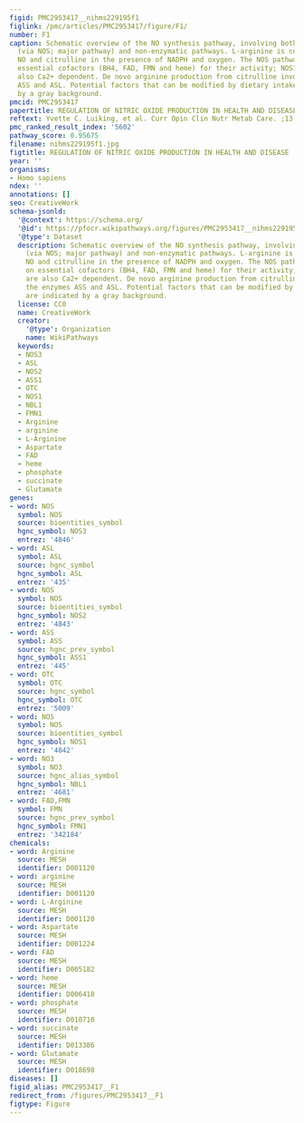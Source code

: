 ```yaml
---
figid: PMC2953417__nihms229195f1
figlink: /pmc/articles/PMC2953417/figure/F1/
number: F1
caption: Schematic overview of the NO synthesis pathway, involving both enzymatic
  (via NOS; major pathway) and non-enzymatic pathways. L-arginine is converted to
  NO and citrulline in the presence of NADPH and oxygen. The NOS pathways depend on
  essential cofactors (BH4, FAD, FMN and heme) for their activity; NOS1 and NO3 are
  also Ca2+ dependent. De novo arginine production from citrulline involves the enzymes
  ASS and ASL. Potential factors that can be modified by dietary intake are indicated
  by a gray background.
pmcid: PMC2953417
papertitle: REGULATION OF NITRIC OXIDE PRODUCTION IN HEALTH AND DISEASE.
reftext: Yvette C. Luiking, et al. Curr Opin Clin Nutr Metab Care. ;13(1):97-104.
pmc_ranked_result_index: '5602'
pathway_score: 0.95675
filename: nihms229195f1.jpg
figtitle: REGULATION OF NITRIC OXIDE PRODUCTION IN HEALTH AND DISEASE
year: ''
organisms:
- Homo sapiens
ndex: ''
annotations: []
seo: CreativeWork
schema-jsonld:
  '@context': https://schema.org/
  '@id': https://pfocr.wikipathways.org/figures/PMC2953417__nihms229195f1.html
  '@type': Dataset
  description: Schematic overview of the NO synthesis pathway, involving both enzymatic
    (via NOS; major pathway) and non-enzymatic pathways. L-arginine is converted to
    NO and citrulline in the presence of NADPH and oxygen. The NOS pathways depend
    on essential cofactors (BH4, FAD, FMN and heme) for their activity; NOS1 and NO3
    are also Ca2+ dependent. De novo arginine production from citrulline involves
    the enzymes ASS and ASL. Potential factors that can be modified by dietary intake
    are indicated by a gray background.
  license: CC0
  name: CreativeWork
  creator:
    '@type': Organization
    name: WikiPathways
  keywords:
  - NOS3
  - ASL
  - NOS2
  - ASS1
  - OTC
  - NOS1
  - NBL1
  - FMN1
  - Arginine
  - arginine
  - L-Arginine
  - Aspartate
  - FAD
  - heme
  - phosphate
  - succinate
  - Glutamate
genes:
- word: NOS
  symbol: NOS
  source: bioentities_symbol
  hgnc_symbol: NOS3
  entrez: '4846'
- word: ASL
  symbol: ASL
  source: hgnc_symbol
  hgnc_symbol: ASL
  entrez: '435'
- word: NOS
  symbol: NOS
  source: bioentities_symbol
  hgnc_symbol: NOS2
  entrez: '4843'
- word: ASS
  symbol: ASS
  source: hgnc_prev_symbol
  hgnc_symbol: ASS1
  entrez: '445'
- word: OTC
  symbol: OTC
  source: hgnc_symbol
  hgnc_symbol: OTC
  entrez: '5009'
- word: NOS
  symbol: NOS
  source: bioentities_symbol
  hgnc_symbol: NOS1
  entrez: '4842'
- word: NO3
  symbol: NO3
  source: hgnc_alias_symbol
  hgnc_symbol: NBL1
  entrez: '4681'
- word: FAD,FMN
  symbol: FMN
  source: hgnc_prev_symbol
  hgnc_symbol: FMN1
  entrez: '342184'
chemicals:
- word: Arginine
  source: MESH
  identifier: D001120
- word: arginine
  source: MESH
  identifier: D001120
- word: L-Arginine
  source: MESH
  identifier: D001120
- word: Aspartate
  source: MESH
  identifier: D001224
- word: FAD
  source: MESH
  identifier: D005182
- word: heme
  source: MESH
  identifier: D006418
- word: phosphate
  source: MESH
  identifier: D010710
- word: succinate
  source: MESH
  identifier: D013386
- word: Glutamate
  source: MESH
  identifier: D018698
diseases: []
figid_alias: PMC2953417__F1
redirect_from: /figures/PMC2953417__F1
figtype: Figure
---
```

